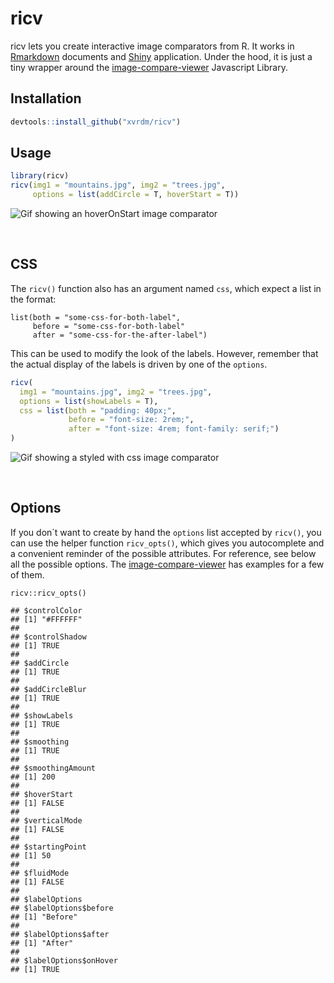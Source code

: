 # ricv

ricv lets you create interactive image comparators from R. It works in [Rmarkdown](https://rmarkdown.rstudio.com/) documents and [Shiny](https://shiny.rstudio.com/) application. Under the hood, it is just a tiny wrapper around the [image-compare-viewer](https://github.com/kylewetton/image-compare-viewer/) Javascript Library.

## Installation

```r
devtools::install_github("xvrdm/ricv")
```

## Usage

```r
library(ricv)
ricv(img1 = "mountains.jpg", img2 = "trees.jpg",
     options = list(addCircle = T, hoverStart = T))
```

![Gif showing an hoverOnStart image comparator](hover.gif)

<br />

## CSS

The `ricv()` function also has an argument named `css`, which expect a list in the format:

```
list(both = "some-css-for-both-label",
     before = "some-css-for-both-label"
     after = "some-css-for-the-after-label")
```

This can be used to modify the look of the labels. However, remember that the actual display of the labels is driven by one of the `options`.

```r
ricv(
  img1 = "mountains.jpg", img2 = "trees.jpg",
  options = list(showLabels = T),
  css = list(both = "padding: 40px;", 
             before = "font-size: 2rem;", 
             after = "font-size: 4rem; font-family: serif;")
)
```

![Gif showing a styled with css image comparator](css.gif)

<br />

## Options

If you don´t want to create by hand the `options` list accepted by `ricv()`, you can use the helper function `ricv_opts()`, which gives you autocomplete and a convenient reminder of the possible attributes. For reference, see below all the possible options. The [image-compare-viewer](https://github.com/kylewetton/image-compare-viewer/) has examples for a few of them.

```{r}
ricv::ricv_opts()
```

    ## $controlColor
    ## [1] "#FFFFFF"
    ## 
    ## $controlShadow
    ## [1] TRUE
    ## 
    ## $addCircle
    ## [1] TRUE
    ## 
    ## $addCircleBlur
    ## [1] TRUE
    ## 
    ## $showLabels
    ## [1] TRUE
    ## 
    ## $smoothing
    ## [1] TRUE
    ## 
    ## $smoothingAmount
    ## [1] 200
    ## 
    ## $hoverStart
    ## [1] FALSE
    ## 
    ## $verticalMode
    ## [1] FALSE
    ## 
    ## $startingPoint
    ## [1] 50
    ## 
    ## $fluidMode
    ## [1] FALSE
    ## 
    ## $labelOptions
    ## $labelOptions$before
    ## [1] "Before"
    ## 
    ## $labelOptions$after
    ## [1] "After"
    ## 
    ## $labelOptions$onHover
    ## [1] TRUE
